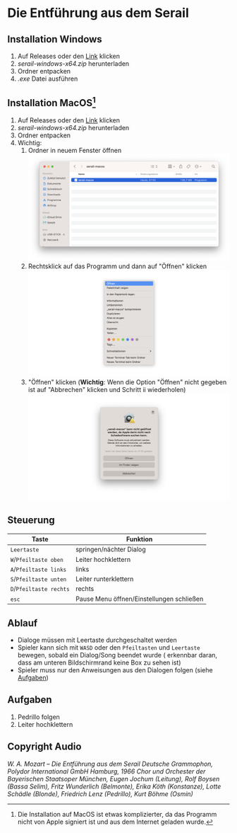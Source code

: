 # Die Entführung aus dem Serail

## Installation Windows

1. Auf Releases oder den [Link](https://github.com/LS2021-dev/serail/releases/tag/v1.0.0-alpha) klicken
2. _serail-windows-x64.zip_ herunterladen
3. Ordner entpacken
4. _.exe_ Datei ausführen

## Installation MacOS[^1]

1. Auf Releases oder den [Link](https://github.com/LS2021-dev/serail/releases/tag/v1.0.0-alpha) klicken
2. _serail-windows-x64.zip_ herunterladen
3. Ordner entpacken
4. Wichtig:
    1. Ordner in neuem Fenster öffnen
       ![Bild](Documentation/Window.PNG)
    2. Rechtsklick auf das Programm und dann auf "Öffnen" klicken
       ![Bild](Documentation/Dropdown.PNG)
    3. "Öffnen" klicken (**Wichtig**: Wenn die Option "Öffnen" nicht gegeben ist auf "Abbrechen" klicken und Schritt ii wiederholen)
       ![Bild](Documentation/Popup.PNG)

## Steuerung

| Taste                   | Funktion                                  |
|-------------------------|-------------------------------------------|
| `Leertaste`             | springen/nächter Dialog                   |
| `W`/`Pfeiltaste oben`   | Leiter hochklettern                       |
| `A`/`Pfeiltaste links`  | links                                     |
| `S`/`Pfeiltaste unten`  | Leiter runterklettern                     |
| `D`/`Pfeiltaste rechts` | rechts                                    |
| `esc`                   | Pause Menu öffnen/Einstellungen schließen |

## Ablauf

- Dialoge müssen mit Leertaste durchgeschaltet werden
- Spieler kann sich mit `WASD` oder den `Pfeiltasten` und `Leertaste` bewegen, sobald ein Dialog/Song beendet wurde (
  erkennbar daran, dass am
  unteren
  Bildschirmrand keine Box zu sehen ist)
- Spieler muss nur den Anweisungen aus den Dialogen folgen (siehe [Aufgaben](#aufgaben))

## Aufgaben

1. Pedrillo folgen
2. Leiter hochklettern

## Copyright Audio
_W. A. Mozart – Die Entführung aus dem Serail
Deutsche Grammophon, Polydor International GmbH Hamburg, 1966
Chor und Orchester der Bayerischen Staatsoper München, Eugen
Jochum (Leitung), Rolf Boysen (Bassa Selim), Fritz Wunderlich
(Belmonte), Erika Köth (Konstanze), Lotte Schädle (Blonde), Friedrich
Lenz (Pedrillo), Kurt Böhme (Osmin)_

[^1]: Die Installation auf MacOS ist etwas komplizierter, da das Programm nicht von Apple signiert ist und aus dem Internet geladen wurde.